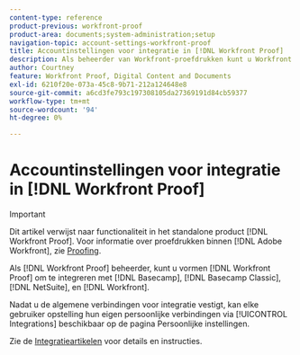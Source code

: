 ```yaml
---
content-type: reference
product-previous: workfront-proof
product-area: documents;system-administration;setup
navigation-topic: account-settings-workfront-proof
title: Accountinstellingen voor integratie in [!DNL Workfront Proof]
description: Als beheerder van Workfront-proefdrukken kunt u Workfront Proof configureren voor integratie met Basecamp, Basecamp Classic, [!DNL NetSuite]en Workfront.
author: Courtney
feature: Workfront Proof, Digital Content and Documents
exl-id: 6210f20e-073a-45c8-9b71-212a124648e8
source-git-commit: a6cd3fe793c197308105da27369191d84cb59377
workflow-type: tm+mt
source-wordcount: '94'
ht-degree: 0%

---
```


# Accountinstellingen voor integratie in [!DNL Workfront Proof]

>[!IMPORTANT]
>
>Dit artikel verwijst naar functionaliteit in het standalone product [!DNL Workfront Proof]. Voor informatie over proefdrukken binnen [!DNL Adobe Workfront], zie [Proofing](../../../review-and-approve-work/proofing/proofing.md).

Als [!DNL Workfront Proof] beheerder, kunt u vormen [!DNL Workfront Proof] om te integreren met [!DNL Basecamp], [!DNL Basecamp Classic], [!DNL NetSuite], en [!DNL Workfront].

Nadat u de algemene verbindingen voor integratie vestigt, kan elke gebruiker opstelling hun eigen persoonlijke verbindingen via [!UICONTROL Integrations] beschikbaar op de pagina Persoonlijke instellingen.

Zie de [Integratieartikelen](https://support.workfront.com/hc/en-us/categories/115000588707-Integrations) voor details en instructies.
